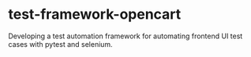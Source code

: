 # test-framework-opencart
Developing a test automation framework for automating frontend UI test cases with pytest and selenium.
